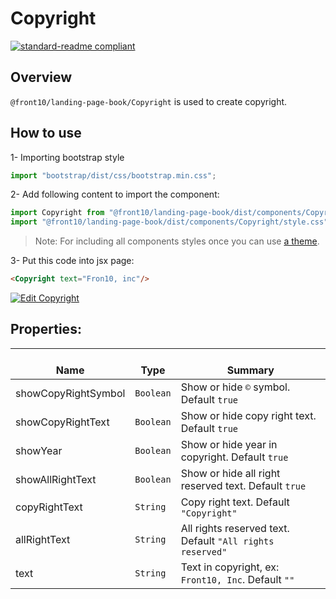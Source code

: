 # Copyright

[![standard-readme compliant](https://img.shields.io/badge/standard--readme-OK-green.svg?style=flat-square)](https://github.com/RichardLitt/standard-readme)

## Overview
`@front10/landing-page-book/Copyright` is used to create copyright.

## How to use
1- Importing bootstrap style

```js
import "bootstrap/dist/css/bootstrap.min.css";
```
2- Add following content to import the component:

```js
import Copyright from "@front10/landing-page-book/dist/components/Copyright";
import "@front10/landing-page-book/dist/components/Copyright/style.css";
```

> Note: For including all components styles once you can use [a theme](https://github.com/front10/landing-page-book/wiki/Theming).

3- Put this code into jsx page:
```html
<Copyright text="Fron10, inc"/>
```
<a target="_blank" href="https://codesandbox.io/s/2oqww8r56n">
  <img alt="Edit Copyright" src="https://codesandbox.io/static/img/play-codesandbox.svg">
</a>

## Properties:

| </br>Name   | </br>Type | </br>Summary                                                                                 | 
| ------------| - | ------------------------------------------------------------------------------------------------------ |
| showCopyRightSymbol      | `Boolean` | Show or hide `©` symbol. Default `true` |
| showCopyRightText      | `Boolean` | Show or hide copy right text. Default `true` |
| showYear      | `Boolean` | Show or hide year in copyright. Default `true` |
| showAllRightText      | `Boolean` | Show or hide all right reserved text. Default `true` |
| copyRightText      | `String` | Copy right text. Default `"Copyright"` |
| allRightText      | `String` | All rights reserved text. Default `"All rights reserved"` |
| text      | `String` | Text in copyright, ex: `Front10, Inc`. Default `""` |
